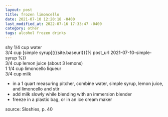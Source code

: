 ```yaml
---
layout: post
title: frozen limoncello
date: 2021-07-10 12:20:18 -0400
last_modified_at: 2022-07-16 17:33:47 -0400
category: other
tags: alcohol frozen drinks
---
```


shy 1/4 cup water  
3/4 cup [simple syrup]({{site.baseurl}}{% post_url 2021-07-10-simple-syrup %})  
3/4 cup lemon juice (about 3 lemons)  
1 1/4 cup limoncello liqueur  
3/4 cup milk  
* in a 1 quart measuring pitcher, combine water, simple syrup, lemon juice, and
  limoncello and stir
* add milk slowly while blending with an immersion blender
* freeze in a plastic bag, or in an ice cream maker

source: Sloshies, p. 40
